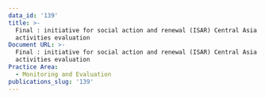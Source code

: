 ```yaml
---
data_id: '139'
title: >-
  Final : initiative for social action and renewal (ISAR) Central Asia
  activities evaluation
Document URL: >-
  Final : initiative for social action and renewal (ISAR) Central Asia
  activities evaluation
Practice Area:
  - Monitoring and Evaluation
publications_slug: '139'
---
```

